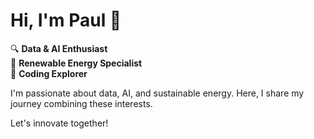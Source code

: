 # Hi, I'm Paul 👋

🔍 **Data & AI Enthusiast**  
🌿 **Renewable Energy Specialist**  
🚀 **Coding Explorer**

I'm passionate about data, AI, and sustainable energy. Here, I share my journey combining these interests.

Let's innovate together!

